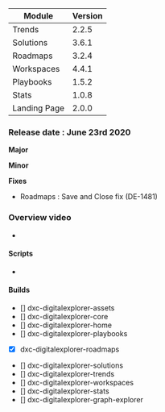 
|Module|Version|
|---|---|
|Trends | 2.2.5
|Solutions | 3.6.1
|Roadmaps | 3.2.4
|Workspaces | 4.4.1
|Playbooks |1.5.2
|Stats| 1.0.8
|Landing Page | 2.0.0


### Release date : June 23rd 2020

**Major**

**Minor**

**Fixes**
- Roadmaps : Save and Close fix (DE-1481)

### Overview video 
- 

#### Scripts
-  

#### Builds

- [] dxc-digitalexplorer-assets
- [] dxc-digitalexplorer-core 
- [] dxc-digitalexplorer-home 
- [] dxc-digitalexplorer-playbooks 
- [x] dxc-digitalexplorer-roadmaps 
- [] dxc-digitalexplorer-solutions 
- [] dxc-digitalexplorer-trends 
- [] dxc-digitalexplorer-workspaces  
- [] dxc-digitalexplorer-stats
- [] dxc-digitalexplorer-graph-explorer
